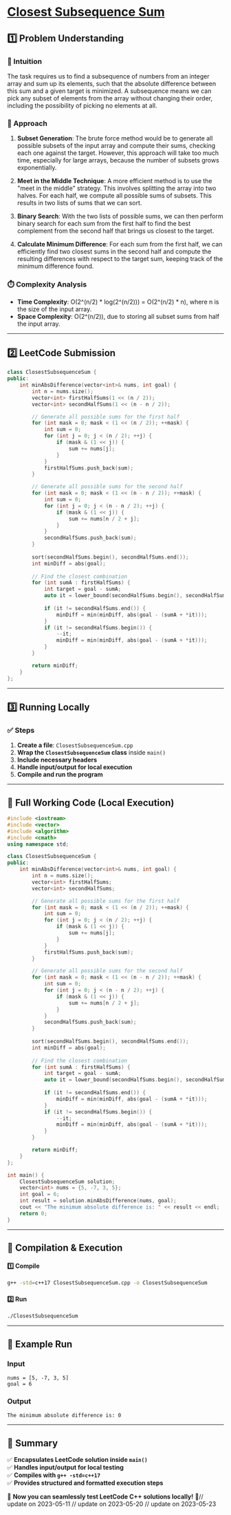 # **[Closest Subsequence Sum](https://leetcode.com/problems/closest-subsequence-sum/description/)**  

## **1️⃣ Problem Understanding**  
### **📌 Intuition**  
The task requires us to find a subsequence of numbers from an integer array and sum up its elements, such that the absolute difference between this sum and a given target is minimized. A subsequence means we can pick any subset of elements from the array without changing their order, including the possibility of picking no elements at all.

### **🚀 Approach**  
1. **Subset Generation**: The brute force method would be to generate all possible subsets of the input array and compute their sums, checking each one against the target. However, this approach will take too much time, especially for large arrays, because the number of subsets grows exponentially.
   
2. **Meet in the Middle Technique**: A more efficient method is to use the "meet in the middle" strategy. This involves splitting the array into two halves. For each half, we compute all possible sums of subsets. This results in two lists of sums that we can sort.
   
3. **Binary Search**: With the two lists of possible sums, we can then perform binary search for each sum from the first half to find the best complement from the second half that brings us closest to the target.

4. **Calculate Minimum Difference**: For each sum from the first half, we can efficiently find two closest sums in the second half and compute the resulting differences with respect to the target sum, keeping track of the minimum difference found.

### **⏱️ Complexity Analysis**  
- **Time Complexity**: O(2^(n/2) * log(2^(n/2))) = O(2^(n/2) * n), where n is the size of the input array.  
- **Space Complexity**: O(2^(n/2)), due to storing all subset sums from half the input array.  

---  

## **2️⃣ LeetCode Submission**  
```cpp
class ClosestSubsequenceSum {
public:
    int minAbsDifference(vector<int>& nums, int goal) {
        int n = nums.size();
        vector<int> firstHalfSums(1 << (n / 2));
        vector<int> secondHalfSums(1 << (n - n / 2));

        // Generate all possible sums for the first half
        for (int mask = 0; mask < (1 << (n / 2)); ++mask) {
            int sum = 0;
            for (int j = 0; j < (n / 2); ++j) {
                if (mask & (1 << j)) {
                    sum += nums[j];
                }
            }
            firstHalfSums.push_back(sum);
        }

        // Generate all possible sums for the second half
        for (int mask = 0; mask < (1 << (n - n / 2)); ++mask) {
            int sum = 0;
            for (int j = 0; j < (n - n / 2); ++j) {
                if (mask & (1 << j)) {
                    sum += nums[n / 2 + j];
                }
            }
            secondHalfSums.push_back(sum);
        }
        
        sort(secondHalfSums.begin(), secondHalfSums.end());
        int minDiff = abs(goal);
        
        // Find the closest combination
        for (int sumA : firstHalfSums) {
            int target = goal - sumA;
            auto it = lower_bound(secondHalfSums.begin(), secondHalfSums.end(), target);
            
            if (it != secondHalfSums.end()) {
                minDiff = min(minDiff, abs(goal - (sumA + *it)));
            }
            if (it != secondHalfSums.begin()) {
                --it;
                minDiff = min(minDiff, abs(goal - (sumA + *it)));
            }
        }

        return minDiff;
    }
};
```  

---  

## **3️⃣ Running Locally**  
### **✅ Steps**  
1. **Create a file**: `ClosestSubsequenceSum.cpp`  
2. **Wrap the `ClosestSubsequenceSum` class** inside `main()`  
3. **Include necessary headers**  
4. **Handle input/output for local execution**  
5. **Compile and run the program**  

---  

## **📝 Full Working Code (Local Execution)**  
```cpp
#include <iostream>
#include <vector>
#include <algorithm>
#include <cmath>
using namespace std;

class ClosestSubsequenceSum {
public:
    int minAbsDifference(vector<int>& nums, int goal) {
        int n = nums.size();
        vector<int> firstHalfSums;
        vector<int> secondHalfSums;

        // Generate all possible sums for the first half
        for (int mask = 0; mask < (1 << (n / 2)); ++mask) {
            int sum = 0;
            for (int j = 0; j < (n / 2); ++j) {
                if (mask & (1 << j)) {
                    sum += nums[j];
                }
            }
            firstHalfSums.push_back(sum);
        }

        // Generate all possible sums for the second half
        for (int mask = 0; mask < (1 << (n - n / 2)); ++mask) {
            int sum = 0;
            for (int j = 0; j < (n - n / 2); ++j) {
                if (mask & (1 << j)) {
                    sum += nums[n / 2 + j];
                }
            }
            secondHalfSums.push_back(sum);
        }
        
        sort(secondHalfSums.begin(), secondHalfSums.end());
        int minDiff = abs(goal);
        
        // Find the closest combination
        for (int sumA : firstHalfSums) {
            int target = goal - sumA;
            auto it = lower_bound(secondHalfSums.begin(), secondHalfSums.end(), target);
            
            if (it != secondHalfSums.end()) {
                minDiff = min(minDiff, abs(goal - (sumA + *it)));
            }
            if (it != secondHalfSums.begin()) {
                --it;
                minDiff = min(minDiff, abs(goal - (sumA + *it)));
            }
        }

        return minDiff;
    }
};

int main() {
    ClosestSubsequenceSum solution;
    vector<int> nums = {5, -7, 3, 5};
    int goal = 6;
    int result = solution.minAbsDifference(nums, goal);
    cout << "The minimum absolute difference is: " << result << endl;
    return 0;
}
```  

---  

## **🔧 Compilation & Execution**  
#### **1️⃣ Compile**  
```bash
g++ -std=c++17 ClosestSubsequenceSum.cpp -o ClosestSubsequenceSum
```  

#### **2️⃣ Run**  
```bash
./ClosestSubsequenceSum
```  

---  

## **🎯 Example Run**  
### **Input**  
```
nums = [5, -7, 3, 5]
goal = 6
```  
### **Output**  
```
The minimum absolute difference is: 0
```  

---  

## **📌 Summary**  
✅ **Encapsulates LeetCode solution inside `main()`**  
✅ **Handles input/output for local testing**  
✅ **Compiles with `g++ -std=c++17`**  
✅ **Provides structured and formatted execution steps**  

🚀 **Now you can seamlessly test LeetCode C++ solutions locally!** 🚀// update on 2023-05-11
// update on 2023-05-20
// update on 2023-05-23
